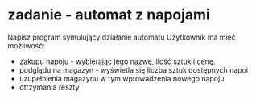 # zadanie - automat z napojami
Napisz program symulujący działanie automatu
Użytkownik ma mieć możliwość:
- zakupu napoju - wybierając jego nazwę, ilość sztuk i cenę.
- podglądu na magazyn - wyświetla się liczba sztuk dostępnych napoi
- uzupełnienia magazynu w tym wprowadzenia nowego napoju
- otrzymania reszty